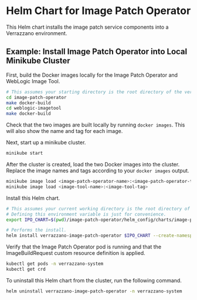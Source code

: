 # Helm Chart for Image Patch Operator

This Helm chart installs the image patch service components into a Verrazzano environment.

## Example: Install Image Patch Operator into Local Minikube Cluster
First, build the Docker images locally for the Image Patch Operator and WebLogic Image Tool.
```bash
# This assumes your starting directory is the root directory of the verrazzano repository.
cd image-patch-operator
make docker-build
cd weblogic-imagetool
make docker-build
```
Check that the two images are built locally by running `docker images`. This will also show the name and tag for each image.

Next, start up a minikube cluster.
```bash
minikube start
```
After the cluster is created, load the two Docker images into the cluster. Replace the image names and tags according to your `docker images` output.
```bash
minikube image load <image-patch-operator-name>:<image-patch-operator-tag>
minikube image load <image-tool-name>:<image-tool-tag>
```

Install this Helm chart.
```bash
# This assumes your current working directory is the root directory of the verrazzano repository.
# Defining this environment variable is just for convenience.
export IPO_CHART=$(pwd)/image-patch-operator/helm_config/charts/image-patch-operator

# Performs the install.
helm install verrazzano-image-patch-operator $IPO_CHART --create-namespace --namespace verrazzano-system --set-string imagePatchOperator.image=<image-patch-operator-name>:<image-patch-operator-tag> --set-string imageTool.image=<image-tool-name>:<image-tool-tag>
```

Verify that the Image Patch Operator pod is running and that the ImageBuildRequest custom resource definition is applied.
```bash
kubectl get pods -n verrazzano-system
kubectl get crd
```

To uninstall this Helm chart from the cluster, run the following command.
```bash
helm uninstall verrazzano-image-patch-operator -n verrazzano-system
```

